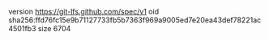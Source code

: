 version https://git-lfs.github.com/spec/v1
oid sha256:ffd76fc15e9b71127733fb5b7363f969a9005ed7e20ea43def78221ac4501fb3
size 6704
